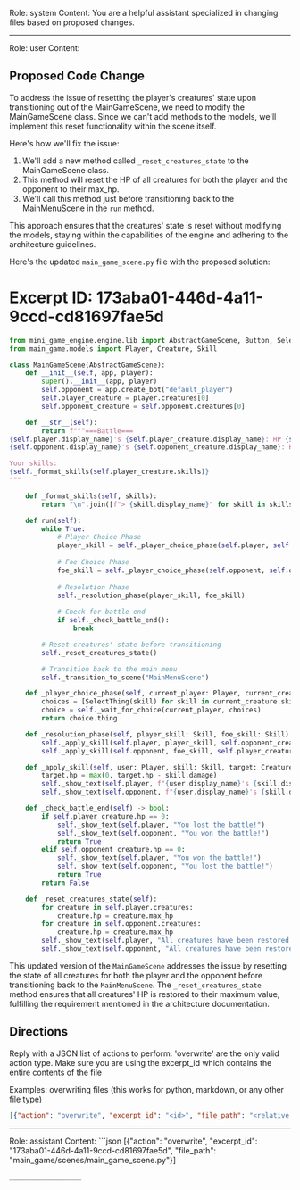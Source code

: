 Role: system
Content: You are a helpful assistant specialized in changing files based on proposed changes.
__________________
Role: user
Content: 
## Proposed Code Change
To address the issue of resetting the player's creatures' state upon transitioning out of the MainGameScene, we need to modify the MainGameScene class. Since we can't add methods to the models, we'll implement this reset functionality within the scene itself.

Here's how we'll fix the issue:

1. We'll add a new method called `_reset_creatures_state` to the MainGameScene class.
2. This method will reset the HP of all creatures for both the player and the opponent to their max_hp.
3. We'll call this method just before transitioning back to the MainMenuScene in the `run` method.

This approach ensures that the creatures' state is reset without modifying the models, staying within the capabilities of the engine and adhering to the architecture guidelines.

Here's the updated `main_game_scene.py` file with the proposed solution:

# Excerpt ID: 173aba01-446d-4a11-9ccd-cd81697fae5d
```python main_game/scenes/main_game_scene.py
from mini_game_engine.engine.lib import AbstractGameScene, Button, SelectThing
from main_game.models import Player, Creature, Skill

class MainGameScene(AbstractGameScene):
    def __init__(self, app, player):
        super().__init__(app, player)
        self.opponent = app.create_bot("default_player")
        self.player_creature = player.creatures[0]
        self.opponent_creature = self.opponent.creatures[0]

    def __str__(self):
        return f"""===Battle===
{self.player.display_name}'s {self.player_creature.display_name}: HP {self.player_creature.hp}/{self.player_creature.max_hp}
{self.opponent.display_name}'s {self.opponent_creature.display_name}: HP {self.opponent_creature.hp}/{self.opponent_creature.max_hp}

Your skills:
{self._format_skills(self.player_creature.skills)}
"""

    def _format_skills(self, skills):
        return "\n".join([f"> {skill.display_name}" for skill in skills])

    def run(self):
        while True:
            # Player Choice Phase
            player_skill = self._player_choice_phase(self.player, self.player_creature)
            
            # Foe Choice Phase
            foe_skill = self._player_choice_phase(self.opponent, self.opponent_creature)
            
            # Resolution Phase
            self._resolution_phase(player_skill, foe_skill)
            
            # Check for battle end
            if self._check_battle_end():
                break

        # Reset creatures' state before transitioning
        self._reset_creatures_state()

        # Transition back to the main menu
        self._transition_to_scene("MainMenuScene")

    def _player_choice_phase(self, current_player: Player, current_creature: Creature) -> Skill:
        choices = [SelectThing(skill) for skill in current_creature.skills]
        choice = self._wait_for_choice(current_player, choices)
        return choice.thing

    def _resolution_phase(self, player_skill: Skill, foe_skill: Skill):
        self._apply_skill(self.player, player_skill, self.opponent_creature)
        self._apply_skill(self.opponent, foe_skill, self.player_creature)

    def _apply_skill(self, user: Player, skill: Skill, target: Creature):
        target.hp = max(0, target.hp - skill.damage)
        self._show_text(self.player, f"{user.display_name}'s {skill.display_name} deals {skill.damage} damage to {target.display_name}!")
        self._show_text(self.opponent, f"{user.display_name}'s {skill.display_name} deals {skill.damage} damage to {target.display_name}!")

    def _check_battle_end(self) -> bool:
        if self.player_creature.hp == 0:
            self._show_text(self.player, "You lost the battle!")
            self._show_text(self.opponent, "You won the battle!")
            return True
        elif self.opponent_creature.hp == 0:
            self._show_text(self.player, "You won the battle!")
            self._show_text(self.opponent, "You lost the battle!")
            return True
        return False

    def _reset_creatures_state(self):
        for creature in self.player.creatures:
            creature.hp = creature.max_hp
        for creature in self.opponent.creatures:
            creature.hp = creature.max_hp
        self._show_text(self.player, "All creatures have been restored to full health.")
        self._show_text(self.opponent, "All creatures have been restored to full health.")
```

This updated version of the `MainGameScene` addresses the issue by resetting the state of all creatures for both the player and the opponent before transitioning back to the `MainMenuScene`. The `_reset_creatures_state` method ensures that all creatures' HP is restored to their maximum value, fulfilling the requirement mentioned in the architecture documentation.

## Directions
Reply with a JSON list of actions to perform. 'overwrite' are the only valid action type. 
Make sure you are using the excerpt_id which contains the entire contents of the file

Examples:
overwriting files (this works for python, markdown, or any other file type)
```json output_example1
[{"action": "overwrite", "excerpt_id": "<id>", "file_path": "<relative file path>"}]
```

__________________
Role: assistant
Content: ```json
[{"action": "overwrite", "excerpt_id": "173aba01-446d-4a11-9ccd-cd81697fae5d", "file_path": "main_game/scenes/main_game_scene.py"}]
```
__________________
